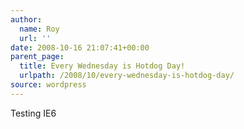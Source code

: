 ```yaml
---
author:
  name: Roy
  url: ''
date: 2008-10-16 21:07:41+00:00
parent_page:
  title: Every Wednesday is Hotdog Day!
  urlpath: /2008/10/every-wednesday-is-hotdog-day/
source: wordpress
---
```


Testing IE6